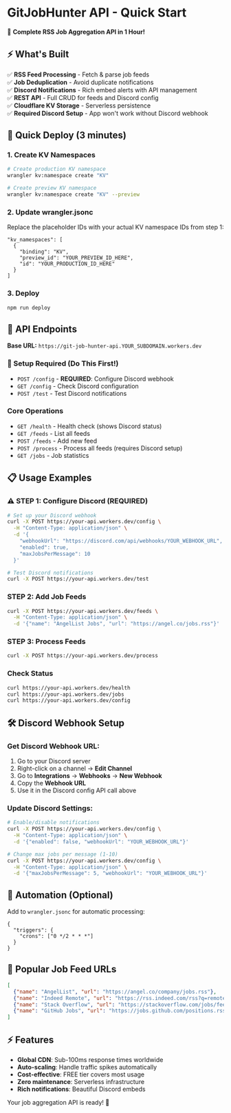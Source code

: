 # GitJobHunter API - Quick Start

🚀 **Complete RSS Job Aggregation API in 1 Hour!**

## ⚡ What's Built

✅ **RSS Feed Processing** - Fetch & parse job feeds  
✅ **Job Deduplication** - Avoid duplicate notifications  
✅ **Discord Notifications** - Rich embed alerts with API management  
✅ **REST API** - Full CRUD for feeds and Discord config  
✅ **Cloudflare KV Storage** - Serverless persistence  
✅ **Required Discord Setup** - App won't work without Discord webhook  

## 🚀 Quick Deploy (3 minutes)

### 1. Create KV Namespaces
```bash
# Create production KV namespace
wrangler kv:namespace create "KV"

# Create preview KV namespace  
wrangler kv:namespace create "KV" --preview
```

### 2. Update wrangler.jsonc
Replace the placeholder IDs with your actual KV namespace IDs from step 1:
```jsonc
"kv_namespaces": [
  {
    "binding": "KV",
    "preview_id": "YOUR_PREVIEW_ID_HERE",
    "id": "YOUR_PRODUCTION_ID_HERE"
  }
]
```

### 3. Deploy
```bash
npm run deploy
```

## 🔗 API Endpoints

**Base URL:** `https://git-job-hunter-api.YOUR_SUBDOMAIN.workers.dev`

### 🎯 Setup Required (Do This First!)
- `POST /config` - **REQUIRED**: Configure Discord webhook
- `GET /config` - Check Discord configuration  
- `POST /test` - Test Discord notifications

### Core Operations
- `GET /health` - Health check (shows Discord status)
- `GET /feeds` - List all feeds  
- `POST /feeds` - Add new feed
- `POST /process` - Process all feeds (requires Discord setup)
- `GET /jobs` - Job statistics

## 📋 Usage Examples

### ⚠️ STEP 1: Configure Discord (REQUIRED)
```bash
# Set up your Discord webhook
curl -X POST https://your-api.workers.dev/config \
  -H "Content-Type: application/json" \
  -d '{
    "webhookUrl": "https://discord.com/api/webhooks/YOUR_WEBHOOK_URL",
    "enabled": true,
    "maxJobsPerMessage": 10
  }'

# Test Discord notifications
curl -X POST https://your-api.workers.dev/test
```

### STEP 2: Add Job Feeds
```bash
curl -X POST https://your-api.workers.dev/feeds \
  -H "Content-Type: application/json" \
  -d '{"name": "AngelList Jobs", "url": "https://angel.co/jobs.rss"}'
```

### STEP 3: Process Feeds
```bash
curl -X POST https://your-api.workers.dev/process
```

### Check Status
```bash
curl https://your-api.workers.dev/health
curl https://your-api.workers.dev/jobs
curl https://your-api.workers.dev/config
```

## 🛠️ Discord Webhook Setup

### Get Discord Webhook URL:
1. Go to your Discord server
2. Right-click on a channel → **Edit Channel**  
3. Go to **Integrations** → **Webhooks** → **New Webhook**
4. Copy the **Webhook URL**
5. Use it in the Discord config API call above

### Update Discord Settings:
```bash
# Enable/disable notifications
curl -X POST https://your-api.workers.dev/config \
  -H "Content-Type: application/json" \
  -d '{"enabled": false, "webhookUrl": "YOUR_WEBHOOK_URL"}'

# Change max jobs per message (1-10)
curl -X POST https://your-api.workers.dev/config \
  -H "Content-Type: application/json" \
  -d '{"maxJobsPerMessage": 5, "webhookUrl": "YOUR_WEBHOOK_URL"}'
```

## 🔄 Automation (Optional)

Add to `wrangler.jsonc` for automatic processing:
```jsonc
{
  "triggers": {
    "crons": ["0 */2 * * *"]
  }
}
```

## 🎯 Popular Job Feed URLs

```json
[
  {"name": "AngelList", "url": "https://angel.co/company/jobs.rss"},
  {"name": "Indeed Remote", "url": "https://rss.indeed.com/rss?q=remote+developer&l="},
  {"name": "Stack Overflow", "url": "https://stackoverflow.com/jobs/feed"},
  {"name": "GitHub Jobs", "url": "https://jobs.github.com/positions.rss"}
]
```

## ⚡ Features

- **Global CDN**: Sub-100ms response times worldwide
- **Auto-scaling**: Handle traffic spikes automatically  
- **Cost-effective**: FREE tier covers most usage
- **Zero maintenance**: Serverless infrastructure
- **Rich notifications**: Beautiful Discord embeds

Your job aggregation API is ready! 🎉
